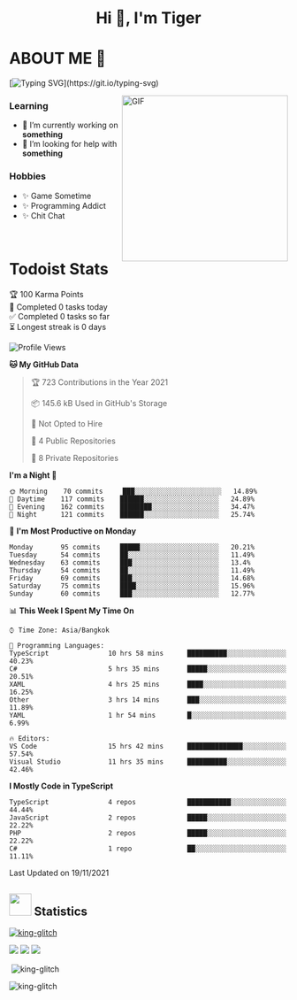 <h1 align="center">Hi 👋, I'm Tiger</h1>




# ABOUT ME 💬

[![Typing SVG](https://readme-typing-svg.herokuapp.com?color=22F771&vCenter=true&lines=A+perssionate+developer+from+nowhere.)](https://git.io/typing-svg)

<img hight="200px" width="300px" alt="GIF" align="right" src="https://media.giphy.com/media/LmNwrBhejkK9EFP504/giphy.gif">

### Learning
- 🔭 I’m currently working on **something**
- 🤝 I’m looking for help with **something**

### Hobbies
- ✨ Game Sometime
- ✨ Programming Addict
- ✨ Chit Chat

</br>


# Todoist Stats

<!-- TODO-IST:START -->
🏆  100 Karma Points           
🌸  Completed 0 tasks today           
✅  Completed 0 tasks so far           
⏳  Longest streak is 0 days
<!-- TODO-IST:END -->

<!--START_SECTION:waka-->
![Profile Views](http://img.shields.io/badge/Profile%20Views-0-blue)

**🐱 My GitHub Data** 

> 🏆 723 Contributions in the Year 2021
 > 
> 📦 145.6 kB Used in GitHub's Storage 
 > 
> 🚫 Not Opted to Hire
 > 
> 📜 4 Public Repositories 
 > 
> 🔑 8 Private Repositories  
 > 
**I'm a Night 🦉** 

```text
🌞 Morning    70 commits     ███░░░░░░░░░░░░░░░░░░░░░░   14.89% 
🌆 Daytime    117 commits    ██████░░░░░░░░░░░░░░░░░░░   24.89% 
🌃 Evening    162 commits    ████████░░░░░░░░░░░░░░░░░   34.47% 
🌙 Night      121 commits    ██████░░░░░░░░░░░░░░░░░░░   25.74%

```
📅 **I'm Most Productive on Monday** 

```text
Monday       95 commits     █████░░░░░░░░░░░░░░░░░░░░   20.21% 
Tuesday      54 commits     ██░░░░░░░░░░░░░░░░░░░░░░░   11.49% 
Wednesday    63 commits     ███░░░░░░░░░░░░░░░░░░░░░░   13.4% 
Thursday     54 commits     ██░░░░░░░░░░░░░░░░░░░░░░░   11.49% 
Friday       69 commits     ███░░░░░░░░░░░░░░░░░░░░░░   14.68% 
Saturday     75 commits     ████░░░░░░░░░░░░░░░░░░░░░   15.96% 
Sunday       60 commits     ███░░░░░░░░░░░░░░░░░░░░░░   12.77%

```


📊 **This Week I Spent My Time On** 

```text
⌚︎ Time Zone: Asia/Bangkok

💬 Programming Languages: 
TypeScript               10 hrs 58 mins      ██████████░░░░░░░░░░░░░░░   40.23% 
C#                       5 hrs 35 mins       █████░░░░░░░░░░░░░░░░░░░░   20.51% 
XAML                     4 hrs 25 mins       ████░░░░░░░░░░░░░░░░░░░░░   16.25% 
Other                    3 hrs 14 mins       ███░░░░░░░░░░░░░░░░░░░░░░   11.89% 
YAML                     1 hr 54 mins        █░░░░░░░░░░░░░░░░░░░░░░░░   6.99%

🔥 Editors: 
VS Code                  15 hrs 42 mins      ██████████████░░░░░░░░░░░   57.54% 
Visual Studio            11 hrs 35 mins      ██████████░░░░░░░░░░░░░░░   42.46%

```

**I Mostly Code in TypeScript** 

```text
TypeScript               4 repos             ███████████░░░░░░░░░░░░░░   44.44% 
JavaScript               2 repos             █████░░░░░░░░░░░░░░░░░░░░   22.22% 
PHP                      2 repos             █████░░░░░░░░░░░░░░░░░░░░   22.22% 
C#                       1 repo              ██░░░░░░░░░░░░░░░░░░░░░░░   11.11%

```



 Last Updated on 19/11/2021
<!--END_SECTION:waka-->

## <img height="40" src="https://raw.githubusercontent.com/innng/innng/master/assets/kyubey.gif"/> Statistics

<p align="left"> 
 <a href="https://github.com/ryo-ma/github-profile-trophy">
  <img src="https://github-profile-trophy.vercel.app/?username=king-glitch&theme=dracula" alt="king-glitch" />
 </a> </p>

![](https://github-profile-summary-cards.vercel.app/api/cards/profile-details?username=king-glitch&theme=dracula)
![](https://github-profile-summary-cards.vercel.app/api/cards/stats?username=king-glitch&theme=dracula) 
![](https://github-profile-summary-cards.vercel.app/api/cards/productive-time?username=king-glitch&theme=dracula)


<p>&nbsp;<img align="center" src="https://github-readme-stats.vercel.app/api?username=king-glitch&theme=dracula" alt="king-glitch" /></p>

<p><img align="center" src="https://github-readme-streak-stats.herokuapp.com/?user=king-glitch&theme=dracula" alt="king-glitch" /></p>
